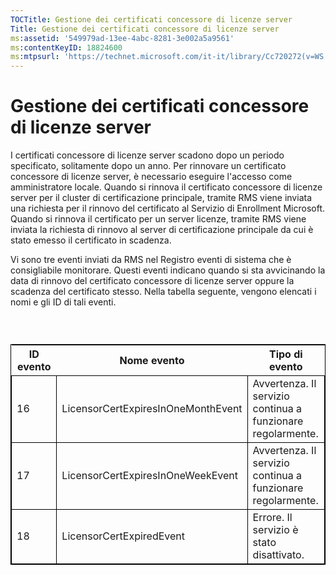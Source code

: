 ```yaml
---
TOCTitle: Gestione dei certificati concessore di licenze server
Title: Gestione dei certificati concessore di licenze server
ms:assetid: '549979ad-13ee-4abc-8281-3e002a5a9561'
ms:contentKeyID: 18824600
ms:mtpsurl: 'https://technet.microsoft.com/it-it/library/Cc720272(v=WS.10)'
---
```


Gestione dei certificati concessore di licenze server
=====================================================

I certificati concessore di licenze server scadono dopo un periodo specificato, solitamente dopo un anno. Per rinnovare un certificato concessore di licenze server, è necessario eseguire l'accesso come amministratore locale. Quando si rinnova il certificato concessore di licenze server per il cluster di certificazione principale, tramite RMS viene inviata una richiesta per il rinnovo del certificato al Servizio di Enrollment Microsoft. Quando si rinnova il certificato per un server licenze, tramite RMS viene inviata la richiesta di rinnovo al server di certificazione principale da cui è stato emesso il certificato in scadenza.

Vi sono tre eventi inviati da RMS nel Registro eventi di sistema che è consigliabile monitorare. Questi eventi indicano quando si sta avvicinando la data di rinnovo del certificato concessore di licenze server oppure la scadenza del certificato stesso. Nella tabella seguente, vengono elencati i nomi e gli ID di tali eventi.

###  

 
<table style="border:1px solid black;">
<colgroup>
<col width="33%" />
<col width="33%" />
<col width="33%" />
</colgroup>
<thead>
<tr class="header">
<th>ID evento</th>
<th>Nome evento</th>
<th>Tipo di evento</th>
</tr>
</thead>
<tbody>
<tr class="odd">
<td style="border:1px solid black;">16</td>
<td style="border:1px solid black;">LicensorCertExpiresInOneMonthEvent</td>
<td style="border:1px solid black;">Avvertenza. Il servizio continua a funzionare regolarmente.</td>
</tr>
<tr class="even">
<td style="border:1px solid black;">17</td>
<td style="border:1px solid black;">LicensorCertExpiresInOneWeekEvent</td>
<td style="border:1px solid black;">Avvertenza. Il servizio continua a funzionare regolarmente.</td>
</tr>
<tr class="odd">
<td style="border:1px solid black;">18</td>
<td style="border:1px solid black;">LicensorCertExpiredEvent</td>
<td style="border:1px solid black;">Errore. Il servizio è stato disattivato.</td>
</tr>
</tbody>
</table>
